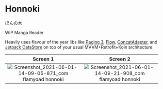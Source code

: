 # Honnoki
ほんの木

WIP Manga Reader

Heavily uses flavour of the year libs like [Paging 3](https://developer.android.com/topic/libraries/architecture/paging/v3-overview), [Flow](https://developer.android.com/kotlin/flow),  [ConcatAdapter](https://developer.android.com/reference/androidx/recyclerview/widget/ConcatAdapter), and [Jetpack DataStore](https://developer.android.com/topic/libraries/architecture/datastore) on top of your usual MVVM+Retrofit+Koin architecture

| Screen 1                                                                        | Screen 2         | 
| :-------------------------------------------------------------------------------------------------------------------: |:-------------:|
| ![Screenshot_2021-06-01-14-09-05-871_com flamyoad honnoki](https://user-images.githubusercontent.com/35066207/120275260-a108b800-c2e3-11eb-9427-31d681dcc81d.jpg)|![Screenshot_2021-06-01-14-09-21-908_com flamyoad honnoki](https://user-images.githubusercontent.com/35066207/120275270-a403a880-c2e3-11eb-9fa3-b97123c1b16f.jpg)


